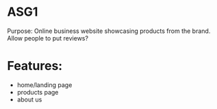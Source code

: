 # ASG1

Purpose: Online business website showcasing products from the brand. Allow people to put reviews?

# Features:
- home/landing page
- products page
- about us

